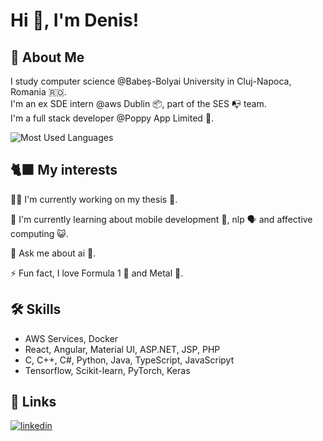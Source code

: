 # Hi 👋, I'm Denis!

## 🚀 About Me
I study computer science @Babeș-Bolyai University in Cluj-Napoca, Romania 🇷🇴.  
I'm an ex SDE intern @aws Dublin 📦, part of the SES 📭 team.  
I'm a full stack developer @Poppy App Limited 🌹.

![Most Used Languages](https://github-readme-stats.vercel.app/api/top-langs?username=denis-vp&show_icons=true&locale=en&layout=compact)

## 🐈‍⬛ My interests
👩‍💻 I'm currently working on my thesis 📜.

🧠 I'm currently learning about mobile development 📱, nlp 🗣️ and affective computing 😺.

💬 Ask me about ai 🤖.

⚡️ Fun fact, I love Formula 1 🏁 and Metal 🎸.

## 🛠 Skills
- AWS Services, Docker  
- React, Angular, Material UI, ASP.NET, JSP, PHP  
- C, C++, C#, Python, Java, TypeScript, JavaScripyt
- Tensorflow, Scikit-learn, PyTorch, Keras

## 🔗 Links
[![linkedin](https://img.shields.io/badge/linkedin-0A66C2?style=for-the-badge&logo=linkedin&logoColor=white)](https://www.linkedin.com/in/denis-pop-966500260/)
